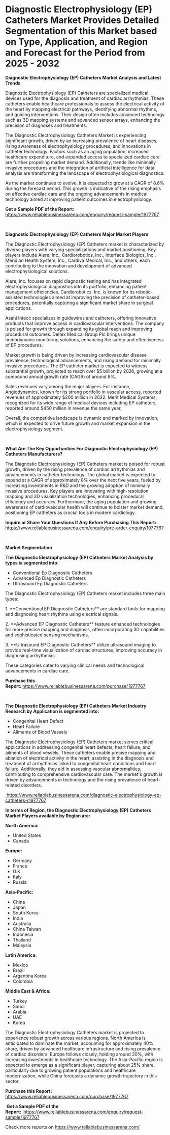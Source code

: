 <p><h1>Diagnostic Electrophysiology (EP) Catheters Market Provides Detailed Segmentation of this Market based on Type, Application, and Region and Forecast for the Period from 2025 - 2032</h1></p><p><strong>Diagnostic Electrophysiology (EP) Catheters Market Analysis and Latest Trends</strong></p>
<p><p>Diagnostic Electrophysiology (EP) Catheters are specialized medical devices used for the diagnosis and treatment of cardiac arrhythmias. These catheters enable healthcare professionals to assess the electrical activity of the heart by mapping electrical pathways, identifying abnormal rhythms, and guiding interventions. Their design often includes advanced technology such as 3D mapping systems and advanced sensor arrays, enhancing the precision of diagnoses and treatments.</p><p>The Diagnostic Electrophysiology Catheters Market is experiencing significant growth, driven by an increasing prevalence of heart diseases, rising awareness of electrophysiology procedures, and innovations in catheter technology. Factors such as an aging population, increased healthcare expenditure, and expanded access to specialized cardiac care are further propelling market demand. Additionally, trends like minimally invasive procedures and the integration of artificial intelligence for data analysis are transforming the landscape of electrophysiological diagnostics.</p><p>As the market continues to evolve, it is expected to grow at a CAGR of 8.6% during the forecast period. This growth is indicative of the rising emphasis on effective cardiac care and the ongoing advancements in medical technology aimed at improving patient outcomes in electrophysiology.</p></p>
<p><strong>Get a Sample PDF of the Report:&nbsp;</strong> <a href="https://www.reliablebusinessarena.com/enquiry/request-sample/1977767?utm_campaign=2517&utm_medium=2&utm_source=Github&utm_content=ia&utm_term=05032025&utm_id=diagnostic-electrophysiology-ep-catheters">https://www.reliablebusinessarena.com/enquiry/request-sample/1977767</a></p>
<p>&nbsp;</p>
<p><strong>Diagnostic Electrophysiology (EP) Catheters Major Market Players</strong></p>
<p><p>The Diagnostic Electrophysiology (EP) Catheters market is characterized by diverse players with varying specializations and market positioning. Key players include Alere, Inc., Cardiorobotics, Inc., Interface Biologics, Inc., Meridian Health System, Inc., Cardiva Medical, Inc., and others, each contributing to the innovation and development of advanced electrophysiological solutions.</p><p>Alere, Inc. focuses on rapid diagnostic testing and has integrated electrophysiological diagnostics into its portfolio, enhancing patient management efficiencies. Cardiorobotics, Inc. is known for its robotic-assisted technologies aimed at improving the precision of catheter-based procedures, potentially capturing a significant market share in surgical applications. </p><p>Asahi Intecc specializes in guidewires and catheters, offering innovative products that improve access in cardiovascular interventions. The company is poised for growth through expanding its global reach and improving procedural outcomes. Deltex Medical Group Plc brings unique hemodynamic monitoring solutions, enhancing the safety and effectiveness of EP procedures.</p><p>Market growth is being driven by increasing cardiovascular disease prevalence, technological advancements, and rising demand for minimally invasive procedures. The EP catheter market is expected to witness substantial growth, projected to reach over $5 billion by 2026, growing at a compound annual growth rate (CAGR) of around 8%.</p><p>Sales revenues vary among the major players. For instance, Angiodynamics, known for its strong portfolio in vascular access, reported revenues of approximately $200 million in 2022. Merit Medical Systems, recognized for its wide range of medical devices including EP catheters, reported around $450 million in revenue the same year. </p><p>Overall, the competitive landscape is dynamic and marked by innovation, which is expected to drive future growth and market expansion in the electrophysiology segment.</p></p>
<p>&nbsp;</p>
<p><strong>What Are The Key Opportunities For Diagnostic Electrophysiology (EP) Catheters Manufacturers?</strong></p>
<p><p>The Diagnostic Electrophysiology (EP) Catheters market is poised for robust growth, driven by the rising prevalence of cardiac arrhythmias and advancements in catheter technology. The global market is expected to expand at a CAGR of approximately 8% over the next five years, fueled by increasing investments in R&D and the growing adoption of minimally invasive procedures. Key players are innovating with high-resolution mapping and 3D visualization technologies, enhancing procedural efficiency and accuracy. Furthermore, the aging population and growing awareness of cardiovascular health will continue to bolster market demand, positioning EP catheters as crucial tools in modern cardiology.</p></p>
<p><strong>Inquire or Share Your Questions If Any Before Purchasing This Report:</strong> <a href="https://www.reliablebusinessarena.com/enquiry/pre-order-enquiry/1977767?utm_campaign=2517&utm_medium=2&utm_source=Github&utm_content=ia&utm_term=05032025&utm_id=diagnostic-electrophysiology-ep-catheters">https://www.reliablebusinessarena.com/enquiry/pre-order-enquiry/1977767</a></p>
<p>&nbsp;</p>
<p><strong>Market Segmentation</strong></p>
<p><strong>The Diagnostic Electrophysiology (EP) Catheters Market Analysis by types is segmented into:</strong></p>
<p><ul><li>Conventional Ep Diagnostic Catheters</li><li>Advanced Ep Diagnostic Catheters</li><li>Ultrasound Ep Diagnostic Catheters</li></ul></p>
<p><p>The Diagnostic Electrophysiology (EP) Catheters market includes three main types: </p><p>1. **Conventional EP Diagnostic Catheters** are standard tools for mapping and diagnosing heart rhythms using electrical signals. </p><p>2. **Advanced EP Diagnostic Catheters** feature enhanced technologies for more precise mapping and diagnosis, often incorporating 3D capabilities and sophisticated sensing mechanisms.</p><p>3. **Ultrasound EP Diagnostic Catheters** utilize ultrasound imaging to provide real-time visualization of cardiac structures, improving accuracy in diagnosing arrhythmias. </p><p>These categories cater to varying clinical needs and technological advancements in cardiac care.</p></p>
<p><strong>Purchase this Report:&nbsp;</strong><a href="https://www.reliablebusinessarena.com/purchase/1977767?utm_campaign=2517&utm_medium=2&utm_source=Github&utm_content=ia&utm_term=05032025&utm_id=diagnostic-electrophysiology-ep-catheters">https://www.reliablebusinessarena.com/purchase/1977767</a></p>
<p>&nbsp;</p>
<p><strong>The Diagnostic Electrophysiology (EP) Catheters Market Industry Research by Application is segmented into:</strong></p>
<p><ul><li>Congenital Heart Defect</li><li>Heart Failure</li><li>Ailments of Blood Vessels</li></ul></p>
<p><p>The Diagnostic Electrophysiology (EP) Catheters market serves critical applications in addressing congenital heart defects, heart failure, and ailments of blood vessels. These catheters enable precise mapping and ablation of electrical activity in the heart, assisting in the diagnosis and treatment of arrhythmias linked to congenital heart conditions and heart failure. Additionally, they aid in assessing vascular abnormalities, contributing to comprehensive cardiovascular care. The market's growth is driven by advancements in technology and the rising prevalence of heart-related disorders.</p></p>
<p><a href="https://www.reliablebusinessarena.com/diagnostic-electrophysiology-ep-catheters-r1977767?utm_campaign=2517&utm_medium=2&utm_source=Github&utm_content=ia&utm_term=05032025&utm_id=diagnostic-electrophysiology-ep-catheters">&nbsp;https://www.reliablebusinessarena.com/diagnostic-electrophysiology-ep-catheters-r1977767</a></p>
<p><strong>In terms of Region, the Diagnostic Electrophysiology (EP) Catheters Market Players available by Region are:</strong></p>
<p>
    <p> <strong> North America: </strong>
        <ul>
            <li>United States</li>
            <li>Canada</li>
        </ul>
        </p> 
    <p> <strong> Europe: </strong>
        <ul>
            <li>Germany</li>
            <li>France</li>
            <li>U.K.</li>
            <li>Italy</li>
            <li>Russia</li>
        </ul>
        </p> 
    <p> <strong> Asia-Pacific: </strong>
        <ul>
            <li>China</li>
            <li>Japan</li>
            <li>South Korea</li>
            <li>India</li>
            <li>Australia</li>
            <li>China Taiwan</li>
            <li>Indonesia</li>
            <li>Thailand</li>
            <li>Malaysia</li>
        </ul>
        </p> 
    <p> <strong> Latin America: </strong>
        <ul>
            <li>Mexico</li>
            <li>Brazil</li>
            <li>Argentina Korea</li>
            <li>Colombia</li>
        </ul>
        </p> 
    <p> <strong> Middle East & Africa: </strong>
        <ul>
            <li>Turkey</li>
            <li>Saudi</li>
            <li>Arabia</li>
            <li>UAE</li>
            <li>Korea</li>
        </ul>
    </p>
    </p>
<p><p>The Diagnostic Electrophysiology Catheters market is projected to experience robust growth across various regions. North America is anticipated to dominate the market, accounting for approximately 40% share, driven by advanced healthcare infrastructure and rising prevalence of cardiac disorders. Europe follows closely, holding around 30%, with increasing investments in healthcare technology. The Asia-Pacific region is expected to emerge as a significant player, capturing about 25% share, particularly due to growing patient populations and healthcare modernization, while China forecasts a dynamic growth trajectory in this sector.</p></p>
<p><strong>Purchase this Report: </strong><a href="https://www.reliablebusinessarena.com/purchase/1977767?utm_campaign=2517&utm_medium=2&utm_source=Github&utm_content=ia&utm_term=05032025&utm_id=diagnostic-electrophysiology-ep-catheters">https://www.reliablebusinessarena.com/purchase/1977767</a></p>
<p>&nbsp;<strong>Get a Sample PDF of the Report:&nbsp;&nbsp;</strong><a href="https://www.reliablebusinessarena.com/enquiry/request-sample/1977767?utm_campaign=2517&utm_medium=2&utm_source=Github&utm_content=ia&utm_term=05032025&utm_id=diagnostic-electrophysiology-ep-catheters">https://www.reliablebusinessarena.com/enquiry/request-sample/1977767</a></p>
<p><strong></strong></p>
<p>Check more reports on <a href="https://www.reliablebusinessarena.com/?utm_campaign=2517&utm_medium=2&utm_source=Github&utm_content=ia&utm_term=05032025&utm_id=diagnostic-electrophysiology-ep-catheters">https://www.reliablebusinessarena.com/</a></p>